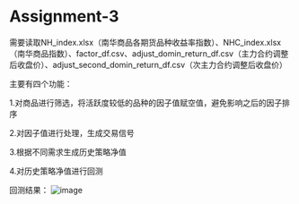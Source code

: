 # Assignment-3

需要读取NH_index.xlsx（南华商品各期货品种收益率指数）、NHC_index.xlsx（南华商品指数）、factor_df.csv、adjust_domin_return_df.csv（主力合约调整后收盘价）、adjust_second_domin_return_df.csv（次主力合约调整后收盘价）

主要有四个功能：

1.对商品进行筛选，将活跃度较低的品种的因子值赋空值，避免影响之后的因子排序

2.对因子值进行处理，生成交易信号

3.根据不同需求生成历史策略净值

4.对历史策略净值进行回测

回测结果：
![image](https://github.com/algo23-GUO/Assignment-3/assets/128219105/da442c7a-517e-40e1-aaaa-60b4efa714de)
